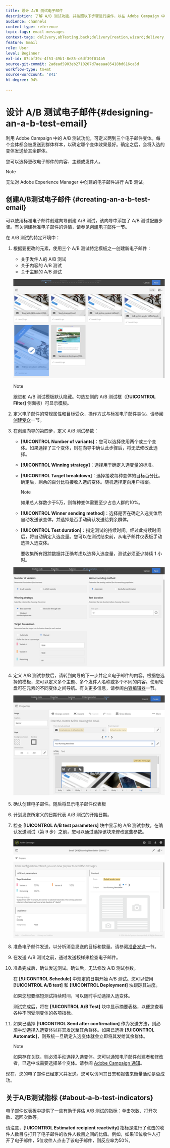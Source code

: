 ```yaml
---
title: 设计 A/B 测试电子邮件
description: 了解 A/B 测试功能，并按照以下步骤进行操作，以在 Adobe Campaign 中使用 A/B 测试模板创建电子邮件。
audience: channels
content-type: reference
topic-tags: email-messages
context-tags: delivery,abTesting,back;deliveryCreation,wizard;delivery,main
feature: Email
role: User
level: Beginner
exl-id: 07cbf39c-4f53-49b1-8e85-c6df39f014b5
source-git-commit: 2adead5903eb2710207d7aeaaa85418bd616ca5d
workflow-type: tm+mt
source-wordcount: '841'
ht-degree: 94%

---
```


# 设计 A/B 测试电子邮件{#designing-an-a-b-test-email}

利用 Adobe Campaign 中的 A/B 测试功能，可定义两到三个电子邮件变体。每个变体都会被发送到群体样本，以确定哪个变体效果最好。确定之后，会将入选的变体发送给其余群体。

您可以选择更改电子邮件的内容、主题或发件人。

>[!NOTE]
>
>无法对 Adobe Experience Manager 中创建的电子邮件进行 A/B 测试。

## 创建A/B测试电子邮件 {#creating-an-a-b-test-email}

可以使用标准电子邮件创建向导创建 A/B 测试，该向导中添加了 A/B 测试配置步骤。有关创建标准电子邮件的详情，请参见[创建电子邮件](../../channels/using/creating-an-email.md)一节。

在 A/B 测试的特定环境中：

1. 根据要更改的元素，使用三个 A/B 测试特定模板之一创建新电子邮件：

   * 关于发件人的 A/B 测试
   * 关于内容的 A/B 测试
   * 关于主题的 A/B 测试

   ![](assets/create_ab_testing.png)

   >[!NOTE]
   >
   >跟进和 A/B 测试模板默认隐藏。勾选左侧的 A/B 测试框（**[!UICONTROL Filter]** 侧面板）可显示模板。

1. 定义电子邮件的常规属性和目标受众，操作方式与标准电子邮件类似。请参阅[创建受众](../../audiences/using/creating-audiences.md)一节。
1. 在创建向导的第四步，定义 A/B 测试参数：

   * **[!UICONTROL Number of variants]**：您可以选择使用两个或三个变体。如果选择了三个变体，则在向导中确认此步骤后，将无法修改此选择。
   * **[!UICONTROL Winning strategy]**：选择用于确定入选变量的标准。
   * **[!UICONTROL Target breakdown]**：选择接收每种变体的目标百分比。确定后，剩余的百分比将接收入选的变体。随机选择定向用户档案。

     >[!NOTE]
     >
     >如果总人群数少于5万，则每种变体需要至少占总人群的10%。

   * **[!UICONTROL Winner sending method]**：选择是否在确定入选变体后自动发送该变体，并选择是否手动确认发送给剩余群体。
   * **[!UICONTROL Test duration]**：指定测试的持续时间。经过此持续时间后，将自动确定入选变量。您可以在测试结束前，从电子邮件仪表板手动选择入选变体。

     要收集所有跟踪数据并正确考虑以选择入选变量，测试必须至少持续 1 小时。

   ![](assets/ab_parameters.png)

1. 定义 A/B 测试参数后，请转到向导的下一步并定义电子邮件的内容。根据您选择的模板，您可以定义多个主题、多个发件人名称或多个不同的内容。使用轮盘可在元素的不同变体之间导航。有关更多信息，请参阅[内容编辑器](../../designing/using/designing-content-in-adobe-campaign.md)一节。

   ![](assets/create_ab_testing2.png)

1. 确认创建电子邮件。随后将显示电子邮件仪表板
1. 计划发送所定义的日期代表 A/B 测试的开始日期。
1. 检查 **[!UICONTROL A/B test parameters]** 块中显示的 A/B 测试参数。在确认发送测试（第 9 步）之前，您可以通过选择该块来修改这些参数。

   ![](assets/create_ab_testing3.png)

1. 准备电子邮件发送，以分析消息发送的目标和数量。请参阅[准备发送](../../sending/using/preparing-the-send.md)一节。
1. 在发送 A/B 测试之前，通过发送校样来检查电子邮件。
1. 准备完成后，确认发送测试。确认后，无法修改 A/B 测试参数。

   在 **[!UICONTROL Schedule]** 中规定的日期开始 A/B 测试。您可以使用 **[!UICONTROL A/B test]** 和 **[!UICONTROL Deployment]** 块跟踪其进度。

   如果您想要缩短测试持续时间，可以随时手动选择入选变体。

   测试完成后，将在 **[!UICONTROL A/B Test]** 块中显示摘要表格，以便您查看各种不同受测变体的各项指标。

1. 如果已选择 **[!UICONTROL Send after confirmation]** 作为发送方法，则必须手动选择入选变体以将其发送至其余群体。如果已选择 **[!UICONTROL Automatic]**，则系统一旦确定入选变体就会立即将其发给其余群体。

   >[!NOTE]
   >
   >如果存在关联，则必须手动选择入选变体。您可以通知电子邮件创建者和修改者，已选中或需要选择某个变体。请参阅 [Adobe Campaign 通知](../../administration/using/sending-internal-notifications.md)。

现在，您的电子邮件已经定义并发送。您可以访问其日志和报告来衡量活动是否成功。

## 关于A/B测试指标 {#about-a-b-test-indicators}

电子邮件仪表板中提供了一些有助于评估 A/B 测试的指标：单击次数、打开次数、退回次数等。

请注意，**[!UICONTROL Estimated recipient reactivity]** 指标是进行了点击的收件人数目与打开了电子邮件的收件人数目之间的比值。例如，如果10位收件人打开了电子邮件，5位收件人点击了该电子邮件，则反应率为50%。

